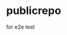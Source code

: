 # publicrepo
for e2e test
























































































































































































































































































































































































































































































































































































































































































































































































































































































































































































































































































































































































































































































































































































































































































































































































































































































































































































































































































































































































































































































































































































































































































































































































































































































































































































































































































































































































































































































































































































































































































































































































































































































































































































































